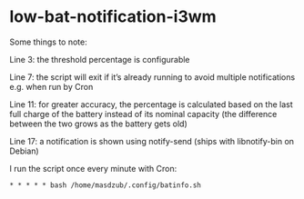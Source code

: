 # low-bat-notification-i3wm

Some things to note:

Line 3: the threshold percentage is configurable

Line 7: the script will exit if it’s already running to avoid multiple notifications e.g. when run by Cron

Line 11: for greater accuracy, the percentage is calculated based on the last full charge of the battery instead of its nominal capacity (the difference between the two grows as the battery gets old)

Line 17: a notification is shown using notify-send (ships with libnotify-bin on Debian)

I run the script once every minute with Cron:

```* * * * * bash /home/masdzub/.config/batinfo.sh```
